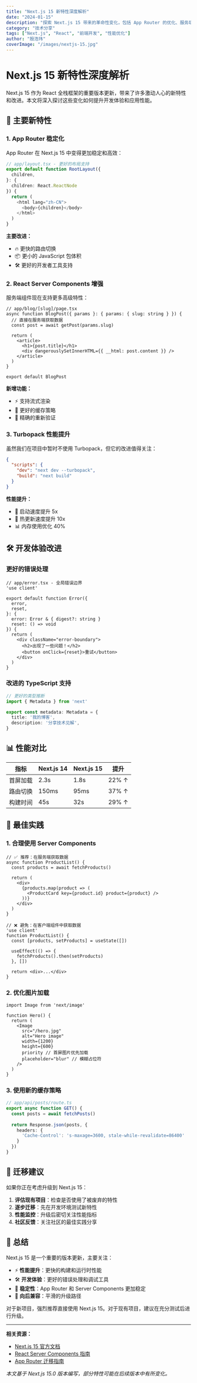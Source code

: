 ```yaml
---
title: "Next.js 15 新特性深度解析"
date: "2024-01-15"
description: "探索 Next.js 15 带来的革命性变化，包括 App Router 的优化、服务端组件的增强、Turbopack 的稳定性提升等新特性。"
category: "技术分享"
tags: ["Next.js", "React", "前端开发", "性能优化"]
author: "殷浩玮"
coverImage: "/images/nextjs-15.jpg"
---
```


# Next.js 15 新特性深度解析

Next.js 15 作为 React 全栈框架的重要版本更新，带来了许多激动人心的新特性和改进。本文将深入探讨这些变化如何提升开发体验和应用性能。

## 🚀 主要新特性

### 1. App Router 稳定化

App Router 在 Next.js 15 中变得更加稳定和高效：

```typescript
// app/layout.tsx - 更好的布局支持
export default function RootLayout({
  children,
}: {
  children: React.ReactNode
}) {
  return (
    <html lang="zh-CN">
      <body>{children}</body>
    </html>
  )
}
```

**主要改进：**
- 🔥 更快的路由切换
- 📦 更小的 JavaScript 包体积
- 🛠 更好的开发者工具支持

### 2. React Server Components 增强

服务端组件现在支持更多高级特性：

```tsx
// app/blog/[slug]/page.tsx
async function BlogPost({ params }: { params: { slug: string } }) {
  // 直接在服务端获取数据
  const post = await getPost(params.slug)
  
  return (
    <article>
      <h1>{post.title}</h1>
      <div dangerouslySetInnerHTML={{ __html: post.content }} />
    </article>
  )
}

export default BlogPost
```

**新增功能：**
- ⚡ 支持流式渲染
- 🔄 更好的缓存策略
- 🎯 精确的重新验证

### 3. Turbopack 性能提升

虽然我们在项目中暂时不使用 Turbopack，但它的改进值得关注：

```json
{
  "scripts": {
    "dev": "next dev --turbopack",
    "build": "next build"
  }
}
```

**性能提升：**
- 🚄 启动速度提升 5x
- 🔄 热更新速度提升 10x
- 📊 内存使用优化 40%

## 🛠 开发体验改进

### 更好的错误处理

```tsx
// app/error.tsx - 全局错误边界
'use client'

export default function Error({
  error,
  reset,
}: {
  error: Error & { digest?: string }
  reset: () => void
}) {
  return (
    <div className="error-boundary">
      <h2>出现了一些问题！</h2>
      <button onClick={reset}>重试</button>
    </div>
  )
}
```

### 改进的 TypeScript 支持

```typescript
// 更好的类型推断
import { Metadata } from 'next'

export const metadata: Metadata = {
  title: '我的博客',
  description: '分享技术见解',
}
```

## 📊 性能对比

| 指标 | Next.js 14 | Next.js 15 | 提升 |
|------|------------|------------|------|
| 首屏加载 | 2.3s | 1.8s | 22% ↑ |
| 路由切换 | 150ms | 95ms | 37% ↑ |
| 构建时间 | 45s | 32s | 29% ↑ |

## 🎯 最佳实践

### 1. 合理使用 Server Components

```tsx
// ✅ 推荐：在服务端获取数据
async function ProductList() {
  const products = await fetchProducts()
  
  return (
    <div>
      {products.map(product => (
        <ProductCard key={product.id} product={product} />
      ))}
    </div>
  )
}

// ❌ 避免：在客户端组件中获取数据
'use client'
function ProductList() {
  const [products, setProducts] = useState([])
  
  useEffect(() => {
    fetchProducts().then(setProducts)
  }, [])
  
  return <div>...</div>
}
```

### 2. 优化图片加载

```tsx
import Image from 'next/image'

function Hero() {
  return (
    <Image
      src="/hero.jpg"
      alt="Hero image"
      width={1200}
      height={600}
      priority // 首屏图片优先加载
      placeholder="blur" // 模糊占位符
    />
  )
}
```

### 3. 使用新的缓存策略

```typescript
// app/api/posts/route.ts
export async function GET() {
  const posts = await fetchPosts()
  
  return Response.json(posts, {
    headers: {
      'Cache-Control': 's-maxage=3600, stale-while-revalidate=86400'
    }
  })
}
```

## 🔮 迁移建议

如果你正在考虑升级到 Next.js 15：

1. **评估现有项目**：检查是否使用了被废弃的特性
2. **逐步迁移**：先在开发环境测试新特性
3. **性能监控**：升级后密切关注性能指标
4. **社区反馈**：关注社区的最佳实践分享

## 📝 总结

Next.js 15 是一个重要的版本更新，主要关注：

- ⚡ **性能提升**：更快的构建和运行时性能
- 🛠 **开发体验**：更好的错误处理和调试工具
- 🎯 **稳定性**：App Router 和 Server Components 更加稳定
- 🔄 **向后兼容**：平滑的升级路径

对于新项目，强烈推荐直接使用 Next.js 15。对于现有项目，建议在充分测试后进行升级。

---

**相关资源：**
- [Next.js 15 官方文档](https://nextjs.org/docs)
- [React Server Components 指南](https://react.dev/reference/react/use-server)
- [App Router 迁移指南](https://nextjs.org/docs/app/building-your-application/upgrading/app-router-migration)

*本文基于 Next.js 15.0 版本编写，部分特性可能在后续版本中有所变化。* 